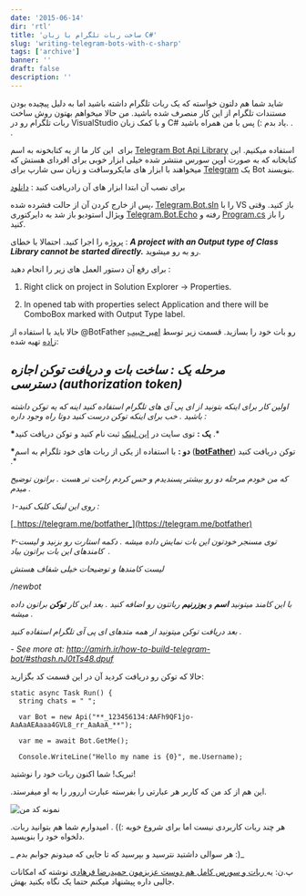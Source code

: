 ```yaml
---
date: '2015-06-14'
dir: 'rtl'
title: 'ساخت ربات تلگرام با زبان C#'
slug: 'writing-telegram-bots-with-c-sharp'
tags: ['archive']
banner: ''
draft: false
description: ''
---
```


شاید شما هم دلتون خواسته که یک ربات تلگرام داشته باشید اما به دلیل پیچیده بودن مستندات تلگرام از این کار منصرف شده باشید. من حالا میخواهم بهتون روش ساخت ربات تلگرام رو در VisualStudio و با کمک زبان C# یاد بدم :) پس با من همراه باشید. . .

برای  این کار ما از یه کتابخونه به اسم [Telegram Bot Api Library](https://github.com/MrRoundRobin/telegram.bot) استفاده میکنیم. این کتابخانه که به صورت اوپن سورس منتشر شده خیلی ابزار خوبی برای افردای هستش که میخواهند با ابزار های مایکروسافت و زبان سی شارپ برای [Telegram](https://blog.ir/panel/mehrad77/post_edit/elegram.org) یک Bot بنویسند.

برای نصب آن ابتدا ابزار های آن رادریافت کنید : [دانلود](https://github.com/MrRoundRobin/telegram.bot/archive/master.zip 'دانلود سلوشن این ابزار')

پس از خارج کردن آن از حالت فشرده شده، [Telegram.Bot.sln](https://github.com/MrRoundRobin/telegram.bot/blob/master/Telegram.Bot.sln 'Telegram.Bot.sln') را با VS باز کنید. وقتی ویژال استودیو باز شد به دایرکتوری [Telegram.Bot.Echo](https://github.com/MrRoundRobin/telegram.bot/tree/master/Telegram.Bot.Echo 'Telegram.Bot.Echo') رفته و [Program.cs](https://github.com/MrRoundRobin/telegram.bot/blob/master/Telegram.Bot.Echo/Program.cs 'Program.cs') را باز کنید.

پروژه را اجرا کنید. احتمالا با خطای : **_A project with an Output type of Class Library cannot be started directly._** رو به رو میشوید.

برای رفع آن دستور العمل های زیر را انجام دهید :

1.  Right click on project in Solution Explorer -> Properties.

2.  In opened tab with properties select Application and there will be ComboBox marked with Output Type label.

حالا باید با استفاده از @BotFather رو بات خود را بسازید. قسمت زیر توسط [امیر حبیب زاده](http://amirh.ir/how-to-build-telegram-bot/) تهیه شده:

## _مرحله یک : ساخت بات و دریافت توکن اجازه دسترسی (authorization token)_

_اولین کار برای اینکه بتونید از ای پی آی های تلگرام استفاده کنید اینه که یه توکن داشته باشید . خب برای اینکه توکن درست کنید دوتا راه وجود داره :_

**\*یک :** توی سایت در [این لینک](https://my.telegram.org/) ثبت نام کنید و توکن دریافت کنید .\*

**\*دو :** با استفاده از یکی از ربات های خود تلگرام به اسم (**[botFather](https://telegram.me/botfather 'telegram botFather')**) توکن دریافت کنید .\*

_که من خودم مرحله دو رو بیشتر پسندیدم و حس کردم راحت تر هست . براتون توضیح میدم ._

_۱-روی این لینک کلیک کنید :_

[_https://telegram.me/botfather_](https://telegram.me/botfather)

_۲-توی مسنجر خودتون این بات نمایش داده میشه . دکمه استارت رو بزنید و لیست کامندهای این بات براتون بیاد  ._

_لیست کامندها و توضیحات خیلی شفاف هستش_

_/newbot_

_با این کامند میتونید **اسم** و **یوزرنیم** رباتتون رو اضافه کنید . بعد این کار **توکن** براتون داده میشه ._

_بعد دریافت توکن میتونید از همه متدهای ای پی آی تلگرام استفاده کنید ._

_- See more at: <http://amirh.ir/how-to-build-telegram-bot/#sthash.nJ0tTs48.dpuf>_

حالا که توکن رو دریافت کردید آن در این قسمت کد بگزارید:

```
static async Task Run() {
  string chats = " ";

  var Bot = new Api("**_123456134:AAFh9QF1jo-AaAaAEAaaa4GVL8_rr_AaAaA_**");

  var me = await Bot.GetMe();

  Console.WriteLine("Hello my name is {0}", me.Username);
```

تبریک! شما اکنون ربات خود را نوشتید!

.این هم از کد من که کاربر هر عبارتی را بفرسته عبارت اررور را به او میفرستد.

![نمونه کد من](/assets/archive-blogir/Captnnure.png)

.هر چند ربات کاربردی نیست اما برای شروع خوبه :)) . امیدوارم شما هم بتوانید ربات دلخواه خود را بنویسید.

_ هر سوالی داشتید نترسید و بپرسید که تا جایی که میدونم جوابم بدم :)_

پ.ن: یه[ ربات و سورس کامل هم دوست عزیزمون حمیدرضا فرهادی](http://pm-buzz.rzb.ir/thread/645) نوشته که امکانات جالبی داره پیشنهاد میکنم حتما یک نگاه بکنید بهش.

